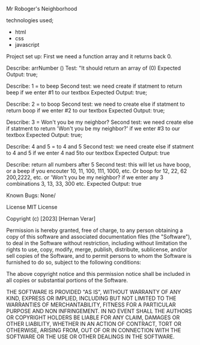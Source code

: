 Mr Roboger's Neighborhood

technologies used;
* html
* css
* javascript

Project set up: First we need a function array and it returns back 0.

Describe: arrNumber ()
Test: "It should return an array of (0) 
Expected Output: true;

Describe: 1 = to beep
Second test: we need create if statment to return beep if we enter #1 to our textbox
Expected Output: true;

Describe:  2 = to boop
Second test: we need to create else if statment to return boop if we enter #2 to our textbox
Expected Output: true;

Describe: 3 = Won't you be my neighbor?
Second test: we need create else if statment to return 'Won't you be my neighbor?' if we enter #3 to our textbox
Expected Output: true;

Describe: 4 and 5 = to 4 and 5
Second test: we need create else if statment to 4 and 5 if we enter 4 nad 5to our textbox
Expected Output: true

Describe: return all numbers after 5
Second test: this will let us have boop, or a beep if you encouter 10, 11, 100, 111, 1000, etc. Or boop for 12, 22, 62 200,2222, etc. or 'Won't you be my neighbor? if we enter any 3 combinations 3, 13, 33, 300 etc.
Expected Output: true

Known Bugs:
None/

License
MIT License

Copyright (c) [2023] [Hernan Verar]

Permission is hereby granted, free of charge, to any person obtaining a copy of this software and associated documentation files (the "Software"), to deal in the Software without restriction, including without limitation the rights to use, copy, modify, merge, publish, distribute, sublicense, and/or sell copies of the Software, and to permit persons to whom the Software is furnished to do so, subject to the following conditions:

The above copyright notice and this permission notice shall be included in all copies or substantial portions of the Software.

THE SOFTWARE IS PROVIDED "AS IS", WITHOUT WARRANTY OF ANY KIND, EXPRESS OR IMPLIED, INCLUDING BUT NOT LIMITED TO THE WARRANTIES OF MERCHANTABILITY, FITNESS FOR A PARTICULAR PURPOSE AND NON INFRINGEMENT. IN NO EVENT SHALL THE AUTHORS OR COPYRIGHT HOLDERS BE LIABLE FOR ANY CLAIM, DAMAGES OR OTHER LIABILITY, WHETHER IN AN ACTION OF CONTRACT, TORT OR OTHERWISE, ARISING FROM, OUT OF OR IN CONNECTION WITH THE SOFTWARE OR THE USE OR OTHER DEALINGS IN THE SOFTWARE.
